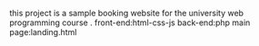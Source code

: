 this project is a sample booking website for the university web programming course .
front-end:html-css-js
back-end:php
main page:landing.html
